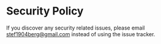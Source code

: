 # Security Policy

If you discover any security related issues, please email stef1904berg@gmail.com instead of using the issue tracker.
